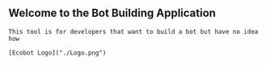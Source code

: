 ## Welcome to the Bot Building Application
    This tool is for developers that want to build a bot but have no idea how

    [Ecobot Logo]("./Logo.png")